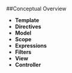 ##Conceptual Overview

- **Template**
- **Directives**
- **Model**
- **Scope**
- **Expressions**
- **Filters**
- **View**
- **Controller**